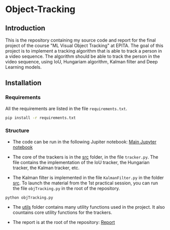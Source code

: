 # Object-Tracking

## Introduction

This is the repository containing my source code and report for the final project of the course "ML Visual Object Tracking" at EPITA. The goal of this project is to implement a tracking algorithm that is able to track a person in a video sequence. The algorithm should be able to track the person in the video sequence, using IoU, Hungariam algorithm, Kalman filter and Deep Learning models.

## Installation

### Requirements

All the requirements are listed in the file `requirements.txt`.

```bash
pip install -r requirements.txt
```

### Structure

* The code can be run in the following Jupiter notebook: [Main Jupyter notebook](./IoU_tracker.ipynb)

* The core of the trackers is in the [src](./src) folder, in the file `tracker.py`. The file contains the implementation of the IoU tracker, the Hungarian tracker, the Kalman tracker, etc.

* The Kalman filter is implemented in the file `KalmanFilter.py` in the folder [src](./src). To launch the material from the 1st practical session, you can run the file `objTracking.py` in the root of the repository.

```
python objTracking.py
```

* The [utils](./src/utils/) folder contains many utility functions used in the project. It also countains core utility functions for the trackers.

* The report is at the root of the repository: [Report](./report_MLVOT.pdf)